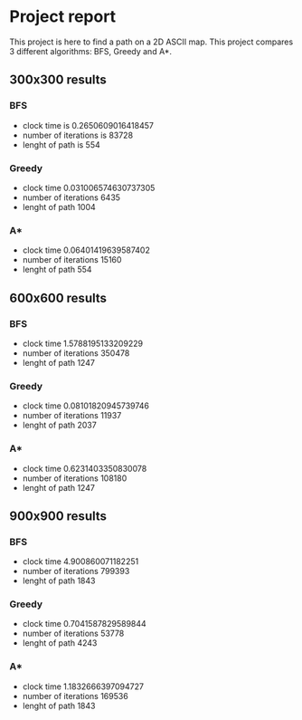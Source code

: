 # Project report

This project is here to find a path on a 2D ASCII map. This project compares 3 different algorithms: BFS, Greedy and A*.

## 300x300 results

### BFS
- clock time is 0.2650609016418457
- number of iterations is 83728
- lenght of path is 554

### Greedy
- clock time 0.031006574630737305
- number of iterations 6435
- lenght of path 1004

### A*
- clock time 0.06401419639587402
- number of iterations 15160
- lenght of path 554

## 600x600 results

### BFS

- clock time 1.5788195133209229
- number of iterations 350478
- lenght of path 1247

### Greedy

- clock time 0.08101820945739746
- number of iterations 11937
- lenght of path 2037

### A*

- clock time 0.6231403350830078
- number of iterations 108180
- lenght of path 1247

## 900x900 results

### BFS

- clock time 4.900860071182251
- number of iterations 799393
- lenght of path 1843

### Greedy

- clock time 0.7041587829589844
- number of iterations 53778
- lenght of path 4243

### A*

- clock time 1.1832666397094727
- number of iterations 169536
- lenght of path 1843
